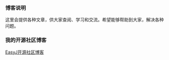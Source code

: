 ### 博客说明

这里会提供各种文章，供大家查阅、学习和交流。希望能够帮助到大家，解决各种问题。


### 我的开源社区博客

[EasyJ开源社区博客](https://easyj.icu/blog/) 

